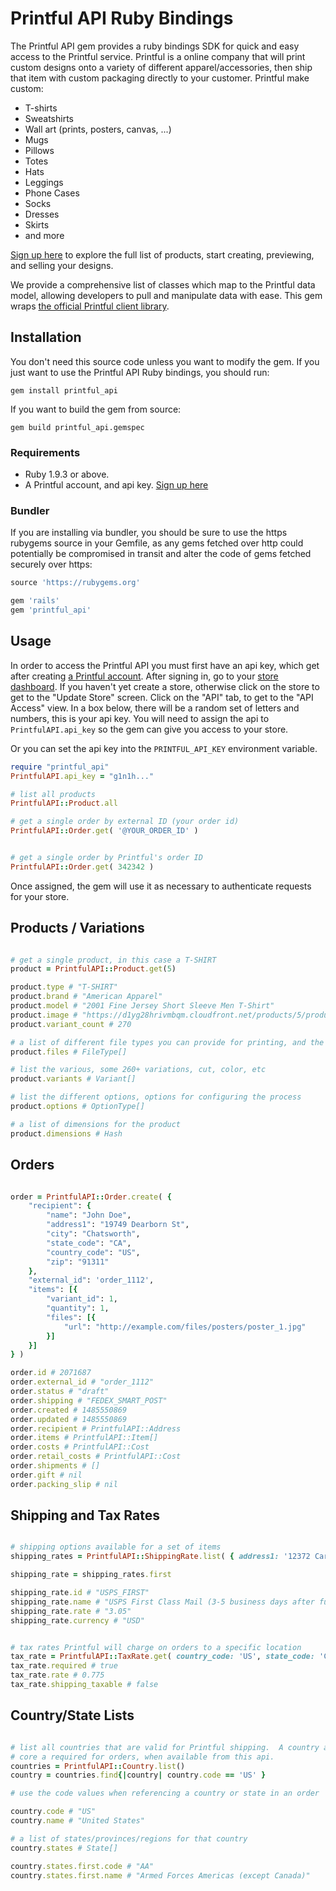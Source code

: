 # Printful API Ruby Bindings

The Printful API gem provides a ruby bindings SDK for quick and easy access to
the Printful service.  Printful is a online company that will print custom
designs onto a variety of different apparel/accessories, then ship that item
with custom packaging directly to your customer.  Printful make custom:

* T-shirts
* Sweatshirts
* Wall art (prints, posters, canvas, ...)
* Mugs
* Pillows
* Totes
* Hats
* Leggings
* Phone Cases
* Socks
* Dresses
* Skirts
* and more

[Sign up here](signup) to explore the full list of products, start creating,
previewing, and selling your designs.

We provide a comprehensive list of classes which map to the Printful data model,
allowing developers to pull and manipulate data with ease. This gem wraps
[the official Printful client library](libraries).


## Installation

You don't need this source code unless you want to modify the gem. If you just
want to use the Printful API Ruby bindings, you should run:

    gem install printful_api

If you want to build the gem from source:

    gem build printful_api.gemspec

### Requirements

* Ruby 1.9.3 or above.
* A Printful account, and api key.  [Sign up here](signup)

### Bundler

If you are installing via bundler, you should be sure to use the https rubygems
source in your Gemfile, as any gems fetched over http could potentially be
compromised in transit and alter the code of gems fetched securely over https:

``` ruby
source 'https://rubygems.org'

gem 'rails'
gem 'printful_api'
```

## Usage

In order to access the Printful API you must first have an api key, which get
after creating [a Printful account](signup).  After signing in, go to your
[store dashboard](storedashboard).  If you haven't yet
create a store, otherwise click on the store to get to the "Update Store" screen.
Click on the "API" tab, to get to the "API Access" view.  In a box below, there
will be a random set of letters and numbers, this is your api key.  You will
need to assign the api to `PrintfulAPI.api_key` so the gem can give you access
to your store.

Or you can set the api key into the `PRINTFUL_API_KEY` environment variable.

``` ruby
require "printful_api"
PrintfulAPI.api_key = "g1n1h..."

# list all products
PrintfulAPI::Product.all

# get a single order by external ID (your order id)
PrintfulAPI::Order.get( '@YOUR_ORDER_ID' )


# get a single order by Printful's order ID
PrintfulAPI::Order.get( 342342 )
```

Once assigned, the gem will use it as necessary to authenticate requests for your
store.

## Products / Variations

``` ruby

# get a single product, in this case a T-SHIRT
product = PrintfulAPI::Product.get(5)

product.type # "T-SHIRT"
product.brand # "American Apparel"
product.model # "2001 Fine Jersey Short Sleeve Men T-Shirt"
product.image # "https://d1yg28hrivmbqm.cloudfront.net/products/5/product_1483514498.jpg"
product.variant_count # 270

# a list of different file types you can provide for printing, and the cost for using them
product.files # FileType[]

# list the various, some 260+ variations, cut, color, etc
product.variants # Variant[]

# list the different options, options for configuring the process
product.options # OptionType[]

# a list of dimensions for the product
product.dimensions # Hash

```


## Orders

``` ruby

order = PrintfulAPI::Order.create( {
    "recipient": {
        "name": "John Doe",
        "address1": "19749 Dearborn St",
        "city": "Chatsworth",
        "state_code": "CA",
        "country_code": "US",
        "zip": "91311"
    },
	"external_id": 'order_1112',
    "items": [{
        "variant_id": 1,
        "quantity": 1,
        "files": [{
            "url": "http://example.com/files/posters/poster_1.jpg"
        }]
    }]
} )

order.id # 2071687
order.external_id # "order_1112"
order.status # "draft"
order.shipping # "FEDEX_SMART_POST"
order.created # 1485550869
order.updated # 1485550869
order.recipient # PrintfulAPI::Address
order.items # PrintfulAPI::Item[]
order.costs # PrintfulAPI::Cost
order.retail_costs # PrintfulAPI::Cost
order.shipments # []
order.gift # nil
order.packing_slip # nil

```

## Shipping and Tax Rates

``` ruby

# shipping options available for a set of items
shipping_rates = PrintfulAPI::ShippingRate.list( { address1: '12372 Carmel Country Rd', city: 'San Diego', country_code: 'US', state_code: 'CA', zip: 92130}, [{quantity: 2, variant_id: PrintfulAPI::Product.get(1).variants.first.id}], 'USD'  )

shipping_rate = shipping_rates.first

shipping_rate.id # "USPS_FIRST"
shipping_rate.name # "USPS First Class Mail (3-5 business days after fulfillment)"
shipping_rate.rate # "3.05"
shipping_rate.currency # "USD"

```

``` ruby

# tax rates Printful will charge on orders to a specific location
tax_rate = PrintfulAPI::TaxRate.get( country_code: 'US', state_code: 'CA', city: 'San Diego', zip: 92130  )
tax_rate.required # true
tax_rate.rate # 0.775
tax_rate.shipping_taxable # false

```

## Country/State Lists

``` ruby

# list all countries that are valid for Printful shipping.  A country and State
# core a required for orders, when available from this api.
countries = PrintfulAPI::Country.list()
country = countries.find{|country| country.code == 'US' }

# use the code values when referencing a country or state in an order

country.code # "US"
country.name # "United States"

# a list of states/provinces/regions for that country
country.states # State[]

country.states.first.code # "AA"
country.states.first.name # "Armed Forces Americas (except Canada)"

```

[storedashboard]: https://www.printful.com/dashboard/store
[libraries]: https://www.printful.com/docs/libraries
[signup]: https://printful.com/a/amrap
